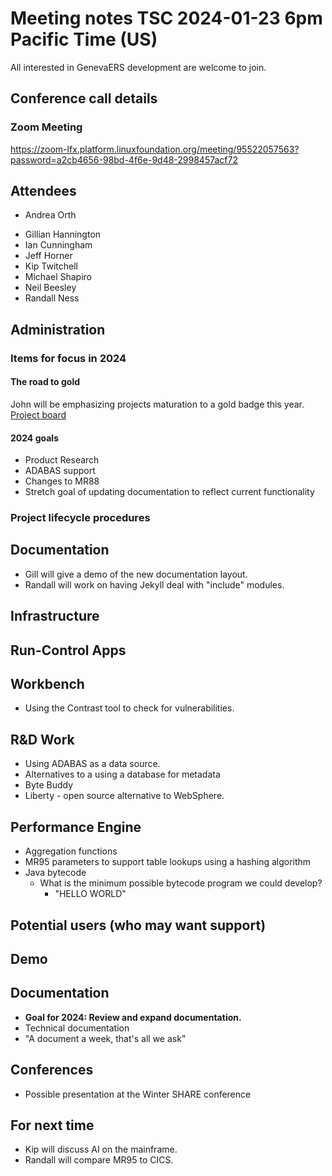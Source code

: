 # Meeting notes TSC 2024-01-23 6pm Pacific Time (US)
All interested in GenevaERS development are welcome to join.
## Conference call details
### Zoom Meeting
https://zoom-lfx.platform.linuxfoundation.org/meeting/95522057563?password=a2cb4656-98bd-4f6e-9d48-2998457acf72
## Attendees 
- Andrea Orth 
<!-- - Bob McCormack -->   
<!-- - Eugene Morrow -->
- Gillian Hannington
- Ian Cunningham
- Jeff Horner
- Kip Twitchell
- Michael Shapiro
- Neil Beesley 
- Randall Ness
## Administration

### Items for focus in 2024

#### The road to gold

John will be emphasizing projects maturation to a gold badge this year.
[Project board](https://github.com/orgs/genevaers/projects/8/views/2)

#### 2024 goals

- Product Research
- ADABAS support
- Changes to MR88
- Stretch goal of updating documentation to reflect current functionality

### Project lifecycle procedures
## Documentation
- Gill will give a demo of the new documentation layout. 
- Randall will work on having Jekyll deal with "include" modules. 
## Infrastructure
## Run-Control Apps
## Workbench
- Using the Contrast tool to check for vulnerabilities.  
## R&D Work
- Using ADABAS as a data source.  
- Alternatives to a using a database for metadata
- Byte Buddy 
- Liberty - open source alternative to WebSphere.
## Performance Engine
- Aggregation functions
- MR95 parameters to support table lookups using a hashing algorithm  
- Java bytecode 
  - What is the minimum possible bytecode program we could develop?
    - "HELLO WORLD"
## Potential users (who may want support)
## Demo
## Documentation
- **Goal for 2024: Review and expand documentation.**
- Technical documentation 
- "A document a week, that's all we ask" 
## Conferences 
- Possible presentation at the Winter SHARE conference 
## For next time 
- Kip will discuss AI on the mainframe.
- Randall will compare MR95 to CICS. 
